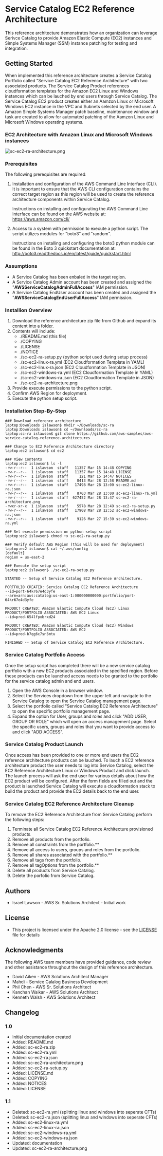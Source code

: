 # Service Catalog EC2 Reference Architecture

This reference architecture demonstrates how an organization can leverage Serivce Catalog to provide Amazon Elastic Compute (EC2) instances and Simple Systems Manager (SSM) instance patching for testing and integration.

## Getting Started

When implemented this reference architecture creates a Service Catalog Portfolio called "Service Catalog EC2 Reference Architecture" with two associated products.  The Service Catalog Product references cloudformation templates for the Amazon EC2 Linux and Windows instances which can be lauched by end users through Service Catalog.  The Service Catalog EC2 product creates either an Aamzon Linux or Microsoft Windows EC2 instance in the VPC and Subnets selected by the end user.  A Amazon Simple Systems Manager patch baseline, maintenance window and task are created to allow for automated patching of the Aamzon Linux and Microsoft Windows operating systems.

### EC2 Architecture with Amazon Linux and Microsoft Windows instances

![sc-ec2-ra-architecture.png](sc-ec2-ra-architecture.png)

### Prerequisites

The following prerequisites are required:

1. Installation and configuration of the AWS Command Line Interface (CLI).  It is important to ensure that the AWS CLI configuration contains the correct target region as this region will be used to create the reference architecture components within Service Catalog.

    Instructions on installing and configurating the AWS Command Line Interface can be found on the AWS website at: https://aws.amazon.com/cli/

2. Access to a system with permission to execute a python script. The script utilizes modules for "boto3" and "random".

    Instructions on installing and configuring the boto3 python module can be found in the Boto 3 quickstart documentation at: http://boto3.readthedocs.io/en/latest/guide/quickstart.html

### Assumptions

* A Service Catalog has been enbaled in the target region.
* A Service Catalog Admin account has been created and assigned the "**AWSServiceCatalogAdminFullAccess**" IAM permission.
* A Service Catalog EndUser account has been created and assigned the "**AWSServiceCatalogEndUserFullAccess**" IAM permission.

### Installion Overview

1. Download the reference architecture zip file from Github and expand its content into a folder.
2. Contents will include:
    * ./README.md (this file)
    * ./COPYING
    * ./LICENSE
    * ./NOTICE
    * ./sc-ec2-ra-setup.py (python script used during setup process)
    * ./sc-ec2-linux-ra.yml (EC2 Cloudformation Template in YAML)
    * ./sc-ec2-linux-ra.json (EC2 Cloudformation Template in JSON)
    * ./sc-ec2-windows-ra.yml (EC2 Cloudformation Template in YAML)
    * ./sc-ec2-windows-ra.json (EC2 Cloudformation Template in JSON)
    * ./sc-ec2-ra-architecture.png
3. Provide execute permissions to the python script.
4. Confirm AWS Region for deployment.
5. Execute the python setup script.

### Installation Step-By-Step

```text
### Download reference architecture
laptop:Downloads islawson$ mkdir ~/Downloads/sc-ra
laptop:Downloads islawson$ cd ~/Downloads/sc-ra
laptop:sc-ra islawson$ git clone https://github.com/aws-samples/aws-service-catalog-reference-architectures       

### Change to EC2 Reference Architecture directory
laptop:ec2 islawson$ cd ec2

### View Contents
laptop:ec2 islawson$ ls -l
-rw-r--r--  1 islawson  staff   11357 Mar 15 14:48 COPYING
-rw-r--r--  1 islawson  staff   11357 Mar 15 14:48 LICENSE
-rw-r--r--  1 islawson  staff     121 Mar 15 14:47 NOTICES
-rw-r--r--  1 islawson  staff    8413 Mar 28 12:58 README.md
-rw-r--r--  1 islawson  staff   17498 Mar 28 13:00 sc-ec2-linux-ra.json
-rw-r--r--  1 islawson  staff    8703 Mar 28 13:00 sc-ec2-linux-ra.yml
-rw-r--r--  1 islawson  staff  627452 Mar 28 13:47 sc-ec2-ra-architecture.png
-rwxr-xr-x  1 islawson  staff    5578 Mar 28 12:49 sc-ec2-ra-setup.py
-rw-r--r--  1 islawson  staff   17908 Mar 28 12:52 sc-ec2-windows-ra.json
-rw-r--r--  1 islawson  staff    9126 Mar 27 15:30 sc-ec2-windows-ra.yml

### Set execute permission on python setup script
laptop:ec2 islawson$ chmod +x sc-ec2-ra-setup.py 

### Verify default AWS Region (this will be used for deployment)
laptop:ec2 islawson$ cat ~/.aws/config
[default]
region = us-east-2

### Execute the setup script 
laptop:ec2 islawson$ ./sc-ec2-ra-setup.py 

STARTED -- Setup of Service Catalog EC2 Reference Architecture.

PORTFOLIO CREATED: Service Catalog EC2 Reference Architecture
--id=port-64kr67e4d3yfe
--arn=arn:aws:catalog:us-east-1:000000000000:portfolio/port-64kr67e4d3yfe

PRODUCT CREATED: Amazon Elastic Compute Cloud (EC2) Linux
PRODUCT/PORTFOLIO ASSOCIATED: AWS EC2 Linux
--id=prod-654lfpxbrxd24

PRODUCT CREATED: Amazon Elastic Compute Cloud (EC2) Windows
PRODUCT/PORTFOLIO ASSOCIATED: AWS EC2
--id=prod-b7qg6c7sn5mtu

FINISHED -- Setup of Service Catalog EC2 Reference Architecture.
```

### Service Catalog Portfolio Access

Once the setup script has completed there will be a new service catalog portfolio with a new EC2 products associated in the specified region.  Before these products can be launched access needs to be granted to the portfolio for the service catalog admin and end users.

1. Open the AWS Console in a browser window.
2. Select the Services dropdown from the upper left and navigate to the Service Catalog to open the Service Catalog management page.
3. Select the portfolio called "Service Catalog EC2 Reference Architecture" to open the specific portfolio management page.
4. Expand the option for User, groups and roles and click "ADD USER, GROUP OR ROLE" which will open an access management page.  Select the specific users, groups and roles that you want to provide access to and click "ADD ACCESS".

### Service Catalog Product Launch

Once access has been provided to one or more end users the EC2 reference architecture products can be lauched.  To lauch a EC2 reference architecture product the user needs to log into Service Catalog, select the EC2 Reference Architecture Linux or Windows Product and click launch.  The launch process will ask the end user for various details about how the EC2 product will be configured.  After the form fields are filled out and the product is launched Service Catalog will execute a cloudformation stack to build the product and provide the EC2 details back to the end user.

### Service Catalog EC2 Reference Architecture Cleanup

To remove the EC2 Reference Architecture from Service Catalog perform the following steps:

1. Terminate all Service Catalog EC2 Reference Architecture provisioned products.
2. Remove all products from the portfolio.
3. Remove all constraints from the portfolio.**
3. Remove all access to users, groups and roles from the portfolio.
4. Remove all shares associated with the portfolio.**
4. Remove all tags from the portfolio.
5. Remove all tagOptions from the portfolio.**
5. Delete all products from Service Catalog.
5. Delete the porfolio from Service Catalog.

## Authors

* Israel Lawson - AWS Sr. Solutions Architect - Initial work

## License

* This project is licensed under the Apache 2.0 license - see the [LICENSE](LICENSE) file for details

## Acknowledgments

The following AWS team members have provided guidance, code review and other assistance throughout the design of this reference architecture.

* David Aiken - AWS Solutions Architect Manager
* Mahdi - Service Calalog Business Development
* Phil Chen - AWS Sr. Solutions Architect
* Kanchan Waikar - AWS Solutions Architect
* Kenneth Walsh - AWS Solutions Architect

## Changelog

### 1.0
* Initial documentation created
* Added: README.md
* Added: sc-ec2-ra.zip
* Added: sc-ec2-ra.yml   
* Added: sc-ec2-ra.json      
* Added: sc-ec2-ra-architecture.png   
* Added: sc-ec2-ra-setup.py         
* Added: LICENSE.md
* Added: COPYING
* Added: NOTICES
* Added: LICENSE

### 1.1
* Deleted: sc-ec2-ra.yml (splitting linux and windows into seperate CFTs)
* Deleted: sc-ec2-ra.json (splitting linux and windows into seperate CFTs) 
* Added: sc-ec2-linux-ra.yml
* Added: sc-ec2-linux-ra.json
* Added: sc-ec2-windows-ra.yml
* Added: sc-ec2-windows-ra.json
* Updated: documentation
* Updated: sc-ec2-ra-architecture.png